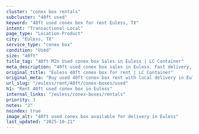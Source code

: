 ```yaml
---
cluster: "conex box rentals"
subcluster: "40ft used"
keyword: "40ft used conex box for rent Euless, TX"
intent: "Transactional-Local"
page_type: "Location-Product"
city: "Euless, TX"
service_type: "conex box"
condition: "Used"
size: "40ft"
title_tag: "40ft M2n Used conex box Sales in Euless | LC Container"
meta_description: "40ft used conex box sales in Euless. Fast delivery, competitive pricing. Serving conex boxes area. Quote ID: TWM. Call (214) 524-4168 for your free quote today."
original_title: "Euless 40ft conex box for rent | LC Container"
original_meta: "Buy used 40ft conex box rent with local delivery in Euless, TX. LC Container — local Since 2003. Request a fast quote today."
url_slug: "/euless/rent/40ft/conex-boxes/used"
h1: "Rent 40ft used conex box in Euless"
internal_links: "/euless/conex-boxes/rentals"
priority: 3
notes: "2"
noindex: true
image_alt: "40ft used conex box available for delivery in Euless"
last_updated: "2025-10-21"
---
```


<!-- TODO: Add unique city/inventory copy, images, and internal links here. -->

